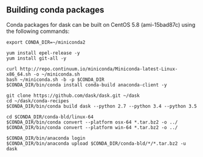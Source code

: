 ## Building conda packages

Conda packages for dask can be built on CentOS 5.8 (ami-15bad87c) using the
following commands:

```
export CONDA_DIR=~/miniconda2

yum install epel-release -y
yum install git-all -y

curl http://repo.continuum.io/miniconda/Miniconda-latest-Linux-x86_64.sh -o ~/miniconda.sh
bash ~/miniconda.sh -b -p $CONDA_DIR
$CONDA_DIR/bin/conda install conda-build anaconda-client -y

git clone https://github.com/dask/dask.git ~/dask
cd ~/dask/conda-recipes
$CONDA_DIR/bin/conda build dask --python 2.7 --python 3.4 --python 3.5

cd $CONDA_DIR/conda-bld/linux-64
$CONDA_DIR/bin/conda convert --platform osx-64 *.tar.bz2 -o ../
$CONDA_DIR/bin/conda convert --platform win-64 *.tar.bz2 -o ../

$CONDA_DIR/bin/anaconda login
$CONDA_DIR/bin/anaconda upload $CONDA_DIR/conda-bld/*/*.tar.bz2 -u dask
```
